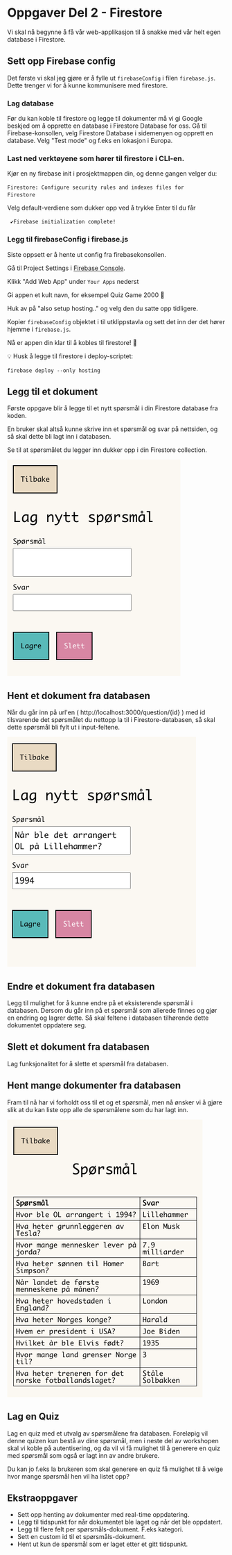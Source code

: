 # Oppgaver Del 2 - Firestore

Vi skal nå begynne å få vår web-applikasjon til å snakke med vår helt egen database i Firestore.

## Sett opp Firebase config

Det første vi skal jeg gjøre er å fylle ut `firebaseConfig` i filen `firebase.js`. Dette trenger vi for å kunne kommunisere med firestore. 

### Lag database

Før du kan koble til firestore og legge til dokumenter må vi gi Google beskjed om å opprette en database i Firestore Database for oss. Gå til Firebase-konsollen, velg Firestore Database i sidemenyen og opprett en database. Velg "Test mode" og f.eks en lokasjon i Europa.

### Last ned verktøyene som hører til firestore i CLI-en.

Kjør en ny firebase init i prosjektmappen din, og denne gangen velger du: <br />

<code>Firestore: Configure security rules and indexes files for Firestore</code>

Velg default-verdiene som dukker opp ved å trykke Enter til du får 

<code> ✔Firebase initialization complete! </code>

### Legg til firebaseConfig i firebase.js
Siste oppsett er å hente ut config fra firebasekonsollen.

Gå til Project Settings i [Firebase Console](https://console.firebase.google.com). 

Klikk "Add Web App" under `Your Apps` nederst 

Gi appen et kult navn, for eksempel Quiz Game 2000 🧠 

Huk av på "also setup hosting.." og velg den du satte opp tidligere.

Kopier `firebaseConfig` objektet i til utklippstavla og sett det inn der det hører hjemme i `firebase.js`.

Nå er appen din klar til å kobles til firestore! 🎉

💡 Husk å legge til firestore i deploy-scriptet:

<code>firebase deploy --only hosting</code> 


## Legg til et dokument

Første oppgave blir å legge til et nytt spørsmål i din Firestore database fra koden.

En bruker skal altså kunne skrive inn et spørsmål og svar på nettsiden, og så skal dette bli lagt inn i databasen.

Se til at spørsmålet du legger inn dukker opp i din Firestore collection.

![Legg til spørsmål](/resources/createQuestion.png)

## Hent et dokument fra databasen

Når du går inn på url'en ( http://localhost:3000/question/{id} ) med id tilsvarende det spørsmålet du nettopp la til i Firestore-databasen, så skal dette spørsmål bli fylt ut i input-feltene.

![Legg til spørsmål](/resources/editQuestion.png)

## Endre et dokument fra databasen

Legg til mulighet for å kunne endre på et eksisterende spørsmål i databasen. Dersom du går inn på et spørsmål som allerede finnes og gjør en endring og lagrer dette. Så skal feltene i databasen tilhørende dette dokumentet oppdatere seg.

## Slett et dokument fra databasen

Lag funksjonalitet for å slette et spørsmål fra databasen.

## Hent mange dokumenter fra databasen

Fram til nå har vi forholdt oss til et og et spørsmål, men nå ønsker vi å gjøre slik at du kan liste opp alle de spørsmålene som du har lagt inn.

![Legg til spørsmål](/resources/getQuestions.png)

## Lag en Quiz

Lag en quiz med et utvalg av spørsmålene fra databasen. Foreløpig vil denne quizen kun bestå av dine spørsmål, men i neste del av workshopen skal vi koble på autentisering, og da vil vi få mulighet til å generere en quiz med spørsmål som også er lagt inn av andre brukere.

Du kan jo f.eks la brukeren som skal generere en quiz få mulighet til å velge hvor mange spørsmål hen vil ha listet opp?

## Ekstraoppgaver

- Sett opp henting av dokumenter med real-time oppdatering.
- Legg til tidspunkt for når dokumentet ble laget og når det ble oppdatert.
- Legg til flere felt per spørsmåls-dokument. F.eks kategori.
- Sett en custom id til et spørsmåls-dokument.
- Hent ut kun de spørsmål som er laget etter et gitt tidspunkt.
